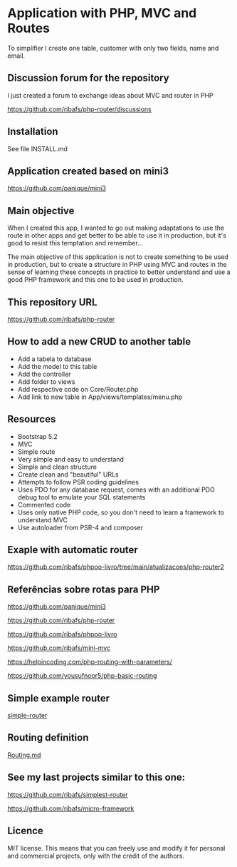 # Application with PHP, MVC and Routes

To simplifier I create one table, customer with only two fields, name and email.

## Discussion forum for the repository

I just created a forum to exchange ideas about MVC and router in PHP

https://github.com/ribafs/php-router/discussions

## Installation

See file INSTALL.md


## Application created based on mini3 
https://github.com/panique/mini3


## Main objective

When I created this app, I wanted to go out making adaptations to use the route in other apps and get better to be able to use it in production, but it's good to resist this temptation and remember...

The main objective of this application is not to create something to be used in production, but to create a structure in PHP using MVC and routes in the sense of learning these concepts in practice to better understand  and use a good PHP framework and this one to be used in production.


## This repository URL

https://github.com/ribafs/php-router


## How to add a new CRUD to another table

- Add a tabela to database
- Add the model to this table
- Add the controller
- Add folder to views
- Add respective code on Core/Router.php
- Add link to new table in App/views/templates/menu.php


## Resources

- Bootstrap 5.2
- MVC
- Simple route
- Very simple and easy to understand
- Simple and clean structure
- Create clean and "beautiful" URLs
- Attempts to follow PSR coding guidelines
- Uses PDO for any database request, comes with an additional PDO debug tool to emulate your SQL statements
- Commented code
- Uses only native PHP code, so you don't need to learn a framework to understand MVC
- Use autoloader from PSR-4 and composer


## Exaple with automatic router

https://github.com/ribafs/phpoo-livro/tree/main/atualizacoes/php-router2


## Referências sobre rotas para PHP

https://github.com/panique/mini3

https://github.com/ribafs/php-router

https://github.com/ribafs/phpoo-livro

https://github.com/ribafs/mini-mvc

https://helpincoding.com/php-routing-with-parameters/

https://github.com/yousufnoor5/php-basic-routing

## Simple example router

[simple-router](simple-router)

## Routing definition

[Routing.md](Routing.md)


## See my last projects similar to this one:

https://github.com/ribafs/simplest-router

https://github.com/ribafs/micro-framework

## Licence

MIT license.
This means that you can freely use and modify it for personal and commercial projects, only with the credit of the authors.

